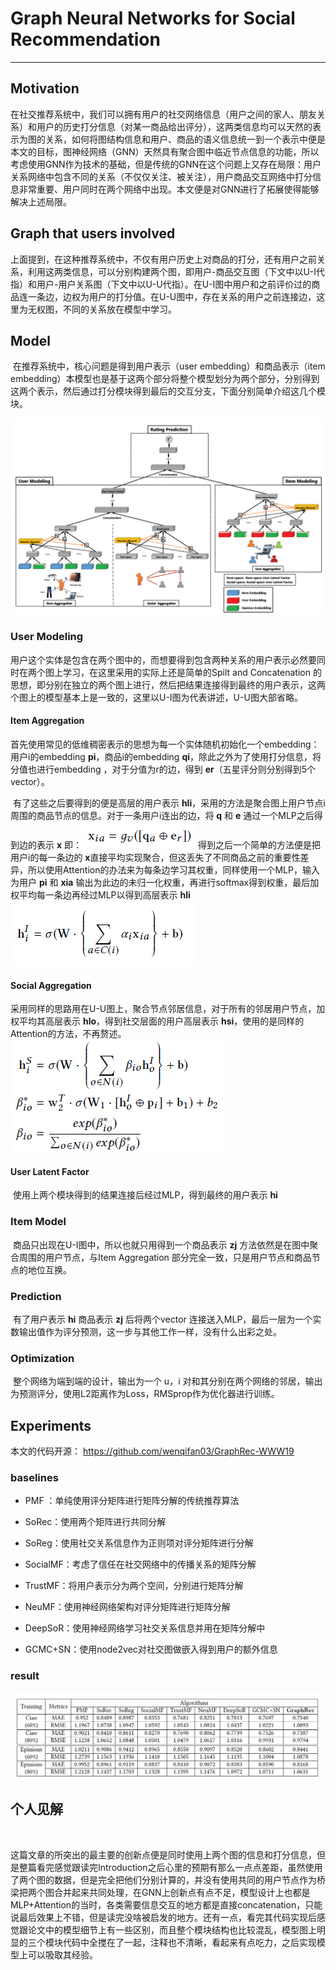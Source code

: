 # Graph Neural Networks for Social Recommendation

------

## Motivation

​	在社交推荐系统中，我们可以拥有用户的社交网络信息（用户之间的家人、朋友关系）和用户的历史打分信息（对某一商品给出评分），这两类信息均可以天然的表示为图的关系，如何将图结构信息和用户、商品的语义信息统一到一个表示中便是本文的目标，图神经网络（GNN）天然具有聚合图中临近节点信息的功能，所以考虑使用GNN作为技术的基础，但是传统的GNN在这个问题上又存在局限：用户关系网络中包含不同的关系（不仅仅关注、被关注），用户商品交互网络中打分信息非常重要、用户同时在两个网络中出现。本文便是对GNN进行了拓展使得能够解决上述局限。

## Graph that users involved

​	上面提到，在这种推荐系统中，不仅有用户历史上对商品的打分，还有用户之前关系，利用这两类信息，可以分别构建两个图，即用户-商品交互图（下文中以U-I代指）和用户-用户关系图（下文中以U-U代指）。在U-I图中用户和之前评价过的商品连一条边，边权为用户的打分值。在U-U图中，存在关系的用户之前连接边，这里为无权图，不同的关系放在模型中学习。

## Model

​	在推荐系统中，核心问题是得到用户表示（user embedding）和商品表示（item embedding）本模型也是基于这两个部分将整个模型划分为两个部分，分别得到这两个表示，然后通过打分模块得到最后的交互分支，下面分别简单介绍这几个模块。

![image-20191224102905487](https://github.com/linzihan-backforward/PaperNotes/blob/master/WWW/%5BWWW2019%5D%20Graph%20Neural%20Networks%20for%20Social%20Recommendation/image-20191224102905487.png?raw=true)

### User Modeling

​	用户这个实体是包含在两个图中的，而想要得到包含两种关系的用户表示必然要同时在两个图上学习，在这里采用的实际上还是简单的Spilt and Concatenation 的思想，即分别在独立的两个图上进行，然后把结果连接得到最终的用户表示，这两个图上的模型基本上是一致的，这里以U-I图为代表讲述，U-U图大部省略。

#### Item Aggregation

​	首先使用常见的低维稠密表示的思想为每一个实体随机初始化一个embedding：用户i的embedding **pi**，商品i的embedding **qi**，除此之外为了使用打分信息，将分值也进行embedding ，对于分值为r的边，得到 **er**（五星评分则分别得到5个vector）。

​	有了这些之后要得到的便是高层的用户表示 **hIi**，采用的方法是聚合图上用户节点i周围的商品节点的信息。对于一条用户i连出的边，将 **q** 和 **e** 通过一个MLP之后得到边的表示 **x** 即：![image-20191224104216040](https://github.com/linzihan-backforward/PaperNotes/blob/master/WWW/%5BWWW2019%5D%20Graph%20Neural%20Networks%20for%20Social%20Recommendation/image-20191224104216040.png?raw=true) 得到之后一个简单的方法便是把用户i的每一条边的 **x**直接平均实现聚合，但这丢失了不同商品之前的重要性差异，所以使用Attention的办法来为每条边学习其权重，同样使用一个MLP，输入为用户 **pi** 和 **xia** 输出为此边的未归一化权重，再进行softmax得到权重，最后加权平均每一条边再经过MLP以得到高层表示 **hli**![image-20191224151213548](https://github.com/linzihan-backforward/PaperNotes/blob/master/WWW/%5BWWW2019%5D%20Graph%20Neural%20Networks%20for%20Social%20Recommendation/image-20191224104737423.png?raw=true)

#### Social Aggregation

​	采用同样的思路用在U-U图上，聚合节点邻居信息，对于所有的邻居用户节点，加权平均其高层表示 **hlo**，得到社交层面的用户高层表示 **hsi**，使用的是同样的Attention的方法，不再赘述。![image-20191224110413518](https://github.com/linzihan-backforward/PaperNotes/blob/master/WWW/%5BWWW2019%5D%20Graph%20Neural%20Networks%20for%20Social%20Recommendation/image-20191224110413518.png?raw=true)

#### User Latent Factor

​	使用上两个模块得到的结果连接后经过MLP，得到最终的用户表示 **hi**

### Item Model

​	商品只出现在U-I图中，所以也就只用得到一个商品表示 **zj** 方法依然是在图中聚合周围的用户节点，与Item Aggregation 部分完全一致，只是用户节点和商品节点的地位互换。

### Prediction

​	有了用户表示 **hi** 商品表示 **zj**  后将两个vector 连接送入MLP，最后一层为一个实数输出值作为评分预测，这一步与其他工作一样，没有什么出彩之处。

### Optimization

​	整个网络为端到端的设计，输出为一个 u，i 对和其分别在两个网络的邻居，输出为预测评分，使用L2距离作为Loss，RMSprop作为优化器进行训练。



## Experiments

本文的代码开源： https://github.com/wenqifan03/GraphRec-WWW19

### baselines

- PMF ：单纯使用评分矩阵进行矩阵分解的传统推荐算法

- SoRec：使用两个矩阵进行共同分解

- SoReg：使用社交关系信息作为正则项对评分矩阵进行分解

- SocialMF：考虑了信任在社交网络中的传播关系的矩阵分解

- TrustMF：将用户表示分为两个空间，分别进行矩阵分解

- NeuMF：使用神经网络架构对评分矩阵进行矩阵分解

- DeepSoR：使用神经网络学习社交关系信息并用在矩阵分解中

- GCMC+SN：使用node2vec对社交图做嵌入得到用户的额外信息

### result

  ![image-20191224145244317](https://github.com/linzihan-backforward/PaperNotes/blob/master/WWW/%5BWWW2019%5D%20Graph%20Neural%20Networks%20for%20Social%20Recommendation/image-20191224145244317.png?raw=true)

## 个人见解

​	

​	这篇文章的所突出的最主要的创新点便是同时使用上两个图的信息和打分信息，但是整篇看完感觉跟读完Introduction之后心里的预期有那么一点点差距，虽然使用了两个图的数据，但是完全把他们分别计算的，并没有使用共同的用户节点作为桥梁把两个图合并起来共同处理，在GNN上创新点有点不足，模型设计上也都是MLP+Attention的当时，各类需要信息交互的地方都是直接concatenation，只能说最后效果上不错，但是读完没啥被启发的地方。还有一点，看完其代码实现后感觉跟论文中的模型细节上有一些区别，而且整个模块结构也比较混乱，模型图上明显的三个模块代码中全搅在了一起，注释也不清晰，看起来有点吃力，之后实现模型上可以吸取其经验。